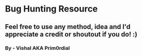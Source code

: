# Bug Hunting Resource 
## Feel free to use any method, idea and I'd appreciate a credit or shoutout if you do! :)
### By - Vishal AKA Prim0rdial
